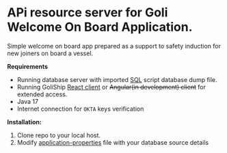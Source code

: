 # APi resource server for Goli Welcome On Board Application.

Simple welcome on board app prepared as a support to safety induction for new joiners on board a vessel. 

**Requirements**
- Running database server with imported [SQL](https://github.com/devgitt82/GoliShip-SQL) script database dump file.
- Running GoliShip [React client]() or ~~Angular(in development) client~~ for extended access.
- Java 17
- Internet connection for `OKTA` keys verification

**Installation:**

1. Clone repo to your local host.
2. Modify [application-properties](/src/main/resources/) file with your database source details

